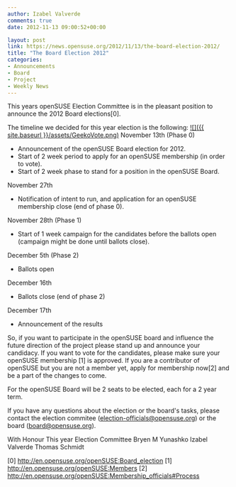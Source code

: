 ```yaml
---
author: Izabel Valverde
comments: true
date: 2012-11-13 09:00:52+00:00

layout: post
link: https://news.opensuse.org/2012/11/13/the-board-election-2012/
title: "The Board Election 2012"
categories:
- Announcements
- Board
- Project
- Weekly News
---
```

This years openSUSE Election Committee is in the pleasant position to announce the 2012 Board elections[0].

The timeline we decided for this year election is the following:
[![]({{ site.baseurl }}/assets/GeekoVote.png)](https://news.opensuse.org/?attachment_id=14576)
November 13th (Phase 0)
- Announcement of the openSUSE Board election for 2012.
- Start of 2 week period to apply for an openSUSE membership (in order to vote).
- Start of 2 week phase to stand for a position in the openSUSE Board.

November 27th
- Notification of intent to run, and application for an openSUSE membership close (end of phase 0).

November 28th (Phase 1)
- Start of 1 week campaign for the candidates before the ballots open (campaign might be done until ballots close).

December 5th (Phase 2)
- Ballots open

December 16th
- Ballots close (end of phase 2)

December 17th
- Announcement of the results

So, if you want to participate in the openSUSE board and influence the future direction of the project please stand up and announce your candidacy. If you want to vote for the candidates, please make sure your openSUSE membership [1] is approved. If you are a contributor of openSUSE but you are not a member yet, apply for membership now[2] and be a part of the changes to come.

For the openSUSE Board will be 2 seats to be elected, each for a 2 year term.

If you have any questions about the election or the board's tasks, please contact the election commitee (election-officials@opensuse.org) or the board (board@opensuse.org).

With Honour
This year Election Committee
Bryen M Yunashko
Izabel Valverde
Thomas Schmidt

[0] http://en.opensuse.org/openSUSE:Board_election
[1] http://en.opensuse.org/openSUSE:Members
[2] http://en.opensuse.org/openSUSE:Membership_officials#Process		
